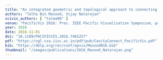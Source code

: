 ```yaml
---
title: "An integrated geometric and topological approach to connecting cavities in biomolecules"
authors: "Talha Bin Masood, Vijay Natarajan"
scivis_authors: [ "talma90" ]
venue: "PacificVis 2016: Proc. IEEE Pacific Visualization Symposium, pages 104-111"
year: 2016
date: 2016-11-01
doi: "10.1109/PACIFICVIS.2016.7465257"
pdf: "https://vgl.csa.iisc.ac.in/pdf/pub/CavityConnect_PacificVis.pdf"
bib: "https://dblp.org/rec/conf/apvis/MasoodN16.bib"
thumbnail: "/images/publications/2016_Masood_Natarajan.png"
---
```

